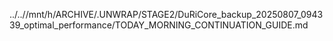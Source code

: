 ../..//mnt/h/ARCHIVE/.UNWRAP/STAGE2/DuRiCore_backup_20250807_094339_optimal_performance/TODAY_MORNING_CONTINUATION_GUIDE.md